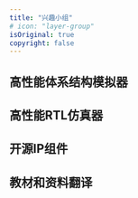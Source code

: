```yaml
---
title: "兴趣小组"
# icon: "layer-group"
isOriginal: true
copyright: false
---
```


## 高性能体系结构模拟器

## 高性能RTL仿真器

## 开源IP组件

## 教材和资料翻译
